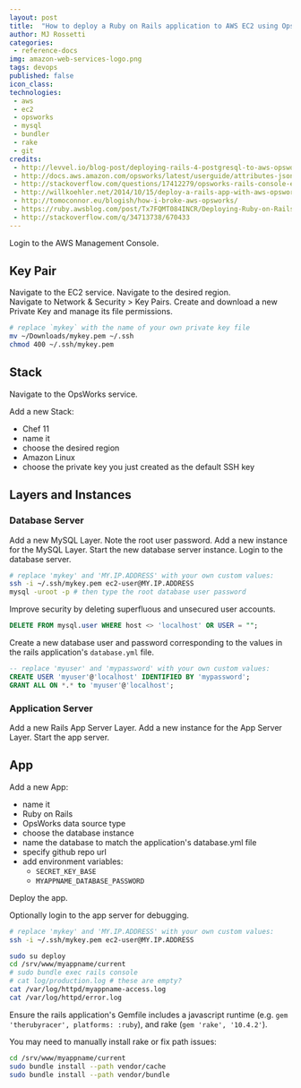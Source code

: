 ```yaml
---
layout: post
title:  "How to deploy a Ruby on Rails application to AWS EC2 using OpsWorks"
author: MJ Rossetti
categories:
 - reference-docs
img: amazon-web-services-logo.png
tags: devops
published: false
icon_class:
technologies:
 - aws
 - ec2
 - opsworks
 - mysql
 - bundler
 - rake
 - git
credits:
 - http://levvel.io/blog-post/deploying-rails-4-postgresql-to-aws-opsworks/
 - http://docs.aws.amazon.com/opsworks/latest/userguide/attributes-json-deploy.html#attributes-json-deploy-app-db
 - http://stackoverflow.com/questions/17412279/opsworks-rails-console-environment
 - http://willkoehler.net/2014/10/15/deploy-a-rails-app-with-aws-opsworks.html
 - http://tomoconnor.eu/blogish/how-i-broke-aws-opsworks/
 - https://ruby.awsblog.com/post/Tx7FQMT084INCR/Deploying-Ruby-on-Rails-Applications-to-AWS-OpsWorks
 - http://stackoverflow.com/q/34713738/670433
---
```



Login to the AWS Management Console.

## Key Pair

Navigate to the EC2 service.
 Navigate to the desired region.  
 Navigate to Network & Security > Key Pairs. Create and download a new Private Key and manage its file permissions.

```` sh
# replace `mykey` with the name of your own private key file
mv ~/Downloads/mykey.pem ~/.ssh
chmod 400 ~/.ssh/mykey.pem
````

## Stack

Navigate to the OpsWorks service.

Add a new Stack:
 + Chef 11
 + name it
 + choose the desired region
 + Amazon Linux
 + choose the private key you just created as the default SSH key

## Layers and Instances

### Database Server

Add a new MySQL Layer. Note the root user password. Add a new instance for the MySQL Layer. Start the new database server instance. Login to the database server.

```` sh
# replace 'mykey' and 'MY.IP.ADDRESS' with your own custom values:
ssh -i ~/.ssh/mykey.pem ec2-user@MY.IP.ADDRESS
mysql -uroot -p # then type the root database user password
````

Improve security by deleting superfluous and unsecured user accounts.

```` sql
DELETE FROM mysql.user WHERE host <> 'localhost' OR USER = "";
````

Create a new database user and password corresponding to the values in the rails application's `database.yml` file.

```` sql
-- replace 'myuser' and 'mypassword' with your own custom values:
CREATE USER 'myuser'@'localhost' IDENTIFIED BY 'mypassword';
GRANT ALL ON *.* to 'myuser'@'localhost';
````

### Application Server

Add a new Rails App Server Layer. Add a new instance for the App Server Layer. Start the app server.

## App

Add a new App:
 + name it
 + Ruby on Rails
 + OpsWorks data source type
 + choose the database instance
 + name the database to match the application's database.yml file
 + specify github repo url
 + add environment variables:
   + `SECRET_KEY_BASE`
   + `MYAPPNAME_DATABASE_PASSWORD`

Deploy the app.

Optionally login to the app server for debugging.

```` sh
# replace 'mykey' and 'MY.IP.ADDRESS' with your own custom values:
ssh -i ~/.ssh/mykey.pem ec2-user@MY.IP.ADDRESS
````

```` sh
sudo su deploy
cd /srv/www/myappname/current
# sudo bundle exec rails console
# cat log/production.log # these are empty?
cat /var/log/httpd/myappname-access.log
cat /var/log/httpd/error.log
````













Ensure the rails application's Gemfile includes a javascript runtime (e.g. `gem 'therubyracer', platforms: :ruby`), and rake (`gem 'rake', '10.4.2'`).










You may need to manually install rake or fix path issues:

```` sh
cd /srv/www/myappname/current
sudo bundle install --path vendor/cache
sudo bundle install --path vendor/bundle
````
